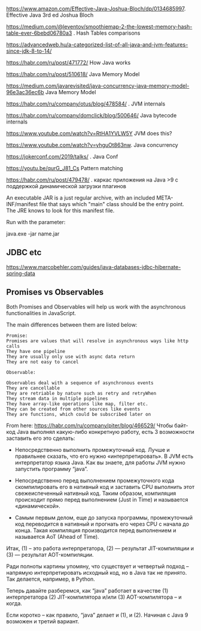  https://www.amazon.com/Effective-Java-Joshua-Bloch/dp/0134685997. Effective Java 3rd ed Joshua Bloch
 
 <https://medium.com/@leventov/smoothiemap-2-the-lowest-memory-hash-table-ever-6bebd06780a3> .   Hash Tables comparisons
 
 <https://advancedweb.hu/a-categorized-list-of-all-java-and-jvm-features-since-jdk-8-to-14/>
 
 <https://habr.com/ru/post/471772/> How Java works
 
 <https://habr.com/ru/post/510618/> Java Memory Model
 
 https://medium.com/javarevisited/java-concurrency-java-memory-model-96e3ac36ec6b Java Memory Model
 
 <https://habr.com/ru/company/otus/blog/478584/> . JVM internals
 
 <https://habr.com/ru/company/domclick/blog/500646/> Java bytecode internals
 
 <https://www.youtube.com/watch?v=RtHA1YVLW5Y> JVM does this?
 
 <https://www.youtube.com/watch?v=yhguOt863nw>. Java concurrency
 
 <https://jokerconf.com/2019/talks/> . Java Conf
 
 <https://youtu.be/qurG_J81_Cs> Pattern matching
 
 <https://habr.com/ru/post/479478/> . каркас приложения на Java >9 с поддержкой динамической загрузки плагинов 
 
 An executable JAR is a just regular archive, with an included META-INF/manifest file 
 that says which "main" class should be the entry point. 
 The JRE knows to look for this manifest file.
 
 Run with the parameter:
 
 java.exe -jar  name.jar
 
 ## JDBC etc
 
 https://www.marcobehler.com/guides/java-databases-jdbc-hibernate-spring-data
 
 ## Promises vs Observables
 Both Promises and Observables will help us work with the asynchronous functionalities in JavaScript.

The main differences between them are listed below:
```
Promise:
Promises are values that will resolve in asynchronous ways like http calls
They have one pipeline
They are usually only use with async data return
They are not easy to cancel

Observable:

Observables deal with a sequence of asynchronous events
They are cancellable
They are retriable by nature such as retry and retryWhen
They stream data in multiple pipelines
They have array-like operations like map, filter etc.
They can be created from other sources like events
They are functions, which could be subscribed later on
```

From here: <https://habr.com/ru/company/piter/blog/466529/>
Чтобы байт-код Java выполнял какую-либо конкретную работу, есть 3 возможности заставить его это сделать:

* Непосредственно выполнить промежуточный код. Лучше и правильнее сказать, что его нужно «интерпретировать». В JVM есть интерпретатор языка Java. Как вы знаете, для работы JVM нужно запустить программу “java”.

* Непосредственно перед выполнением промежуточного кода скомпилировать его в нативный код и заставить CPU выполнить этот свежеиспеченный нативный код. Таким образом, компиляция происходит прямо перед выполнением (Just in Time) и называется «динамической».

* Самым первым делом, еще до запуска программы, промежуточный код переводится в нативный и прогнать его через CPU с начала до конца. Такая компиляция производится перед выполнением и называется AoT (Ahead of Time).


Итак, (1) – это работа интерпретатора, (2) — результат JIT-компиляции и (3) — результат AOT-компиляции.

Ради полноты картины упомяну, что существует и четвертый подход – напрямую интерпретировать исходный код, но в Java так не принято. Так делается, например, в Python.

Теперь давайте разберемся, как “java” работает в качестве (1) интерпретатора (2) JIT-компилятора и/или (3) AOT-компилятора – и когда.

Если коротко – как правило, “java” делает и (1), и (2). Начиная с Java 9 возможен и третий вариант. 
